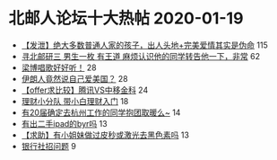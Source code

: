 # 北邮人论坛十大热帖 2020-01-19

- [【发泄】绝大多数普通人家的孩子，出人头地+完美爱情其实是伪命](https://bbs.byr.cn/article/Feeling/3136912) 115
- [寻北邮研三 男生一枚 有王道 麻烦认识他的同学转告他一下，非常](https://bbs.byr.cn/article/Friends/1950540) 62
- [梁博唱歌好好听！](https://bbs.byr.cn/article/Talking/6179689) 28
- [伊朗人竟然说自己爱美国？](https://bbs.byr.cn/article/Picture/3254266) 28
- [【offer求比较】腾讯VS中移金科](https://bbs.byr.cn/article/Job/2076315) 24
- [理财小分队 带小白理财入门](https://bbs.byr.cn/article/Financial/77697) 18
- [有20届确定去杭州工作的同学抱团取暖么~](https://bbs.byr.cn/article/Zhejiang/157081) 14
- [有出二手ipad的byr吗](https://bbs.byr.cn/article/Notebook/180878) 13
- [【求助】有小姐妹做过皮秒或激光去黑色素吗](https://bbs.byr.cn/article/Beauty/330390) 13
- [银行社招问题](https://bbs.byr.cn/article/WorkLife/1138191) 9


